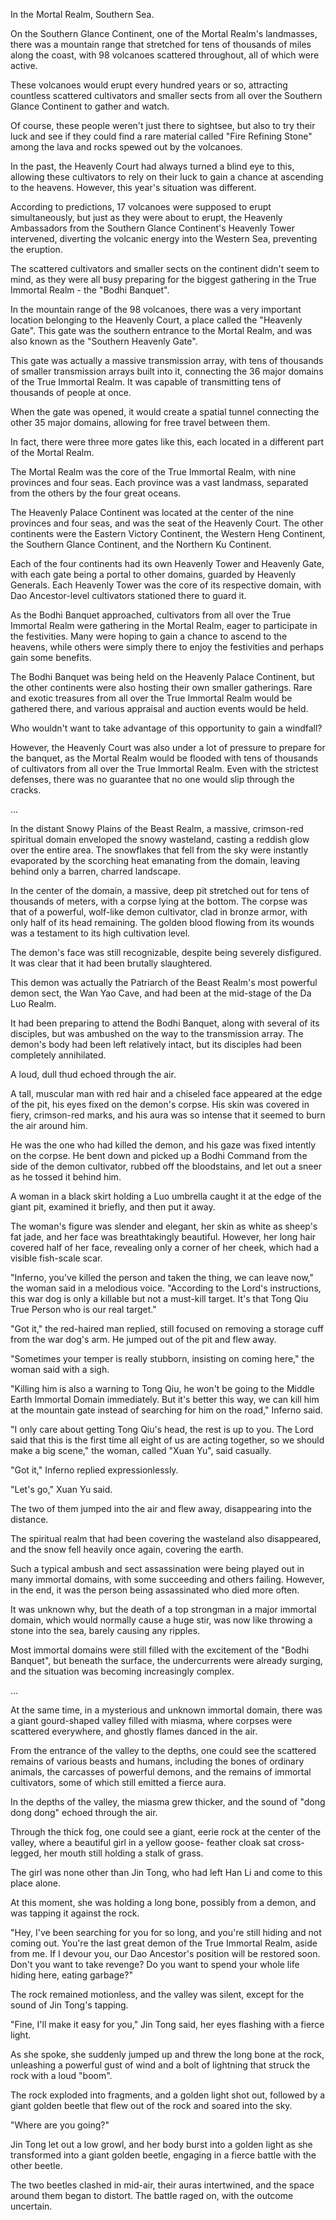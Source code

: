 In the Mortal Realm, Southern Sea.

On the Southern Glance Continent, one of the Mortal Realm's landmasses, there was a mountain range that stretched for tens of thousands of miles along the coast, with 98 volcanoes scattered throughout, all of which were active.

These volcanoes would erupt every hundred years or so, attracting countless scattered cultivators and smaller sects from all over the Southern Glance Continent to gather and watch.

Of course, these people weren't just there to sightsee, but also to try their luck and see if they could find a rare material called "Fire Refining Stone" among the lava and rocks spewed out by the volcanoes.

In the past, the Heavenly Court had always turned a blind eye to this, allowing these cultivators to rely on their luck to gain a chance at ascending to the heavens. However, this year's situation was different.

According to predictions, 17 volcanoes were supposed to erupt simultaneously, but just as they were about to erupt, the Heavenly Ambassadors from the Southern Glance Continent's Heavenly Tower intervened, diverting the volcanic energy into the Western Sea, preventing the eruption.

The scattered cultivators and smaller sects on the continent didn't seem to mind, as they were all busy preparing for the biggest gathering in the True Immortal Realm - the "Bodhi Banquet".

In the mountain range of the 98 volcanoes, there was a very important location belonging to the Heavenly Court, a place called the "Heavenly Gate". This gate was the southern entrance to the Mortal Realm, and was also known as the "Southern Heavenly Gate".

This gate was actually a massive transmission array, with tens of thousands of smaller transmission arrays built into it, connecting the 36 major domains of the True Immortal Realm. It was capable of transmitting tens of thousands of people at once.

When the gate was opened, it would create a spatial tunnel connecting the other 35 major domains, allowing for free travel between them.

In fact, there were three more gates like this, each located in a different part of the Mortal Realm.

The Mortal Realm was the core of the True Immortal Realm, with nine provinces and four seas. Each province was a vast landmass, separated from the others by the four great oceans.

The Heavenly Palace Continent was located at the center of the nine provinces and four seas, and was the seat of the Heavenly Court. The other continents were the Eastern Victory Continent, the Western Heng Continent, the Southern Glance Continent, and the Northern Ku Continent.

Each of the four continents had its own Heavenly Tower and Heavenly Gate, with each gate being a portal to other domains, guarded by Heavenly Generals. Each Heavenly Tower was the core of its respective domain, with Dao Ancestor-level cultivators stationed there to guard it.

As the Bodhi Banquet approached, cultivators from all over the True Immortal Realm were gathering in the Mortal Realm, eager to participate in the festivities. Many were hoping to gain a chance to ascend to the heavens, while others were simply there to enjoy the festivities and perhaps gain some benefits.

The Bodhi Banquet was being held on the Heavenly Palace Continent, but the other continents were also hosting their own smaller gatherings. Rare and exotic treasures from all over the True Immortal Realm would be gathered there, and various appraisal and auction events would be held.

Who wouldn't want to take advantage of this opportunity to gain a windfall?

However, the Heavenly Court was also under a lot of pressure to prepare for the banquet, as the Mortal Realm would be flooded with tens of thousands of cultivators from all over the True Immortal Realm. Even with the strictest defenses, there was no guarantee that no one would slip through the cracks.

...

In the distant Snowy Plains of the Beast Realm, a massive, crimson-red spiritual domain enveloped the snowy wasteland, casting a reddish glow over the entire area. The snowflakes that fell from the sky were instantly evaporated by the scorching heat emanating from the domain, leaving behind only a barren, charred landscape.

In the center of the domain, a massive, deep pit stretched out for tens of thousands of meters, with a corpse lying at the bottom. The corpse was that of a powerful, wolf-like demon cultivator, clad in bronze armor, with only half of its head remaining. The golden blood flowing from its wounds was a testament to its high cultivation level.

The demon's face was still recognizable, despite being severely disfigured. It was clear that it had been brutally slaughtered.

This demon was actually the Patriarch of the Beast Realm's most powerful demon sect, the Wan Yao Cave, and had been at the mid-stage of the Da Luo Realm.

It had been preparing to attend the Bodhi Banquet, along with several of its disciples, but was ambushed on the way to the transmission array. The demon's body had been left relatively intact, but its disciples had been completely annihilated.

A loud, dull thud echoed through the air.

A tall, muscular man with red hair and a chiseled face appeared at the edge of the pit, his eyes fixed on the demon's corpse. His skin was covered in fiery, crimson-red marks, and his aura was so intense that it seemed to burn the air around him.

He was the one who had killed the demon, and his gaze was fixed intently on the corpse.
He bent down and picked up a Bodhi Command from the side of the demon cultivator, rubbed off the bloodstains, and let out a sneer as he tossed it behind him.

A woman in a black skirt holding a Luo umbrella caught it at the edge of the giant pit, examined it briefly, and then put it away.

The woman's figure was slender and elegant, her skin as white as sheep's fat jade, and her face was breathtakingly beautiful. However, her long hair covered half of her face, revealing only a corner of her cheek, which had a visible fish-scale scar.

"Inferno, you've killed the person and taken the thing, we can leave now," the woman said in a melodious voice. "According to the Lord's instructions, this war dog is only a killable but not a must-kill target. It's that Tong Qiu True Person who is our real target."

"Got it," the red-haired man replied, still focused on removing a storage cuff from the war dog's arm. He jumped out of the pit and flew away.

"Sometimes your temper is really stubborn, insisting on coming here," the woman said with a sigh.

"Killing him is also a warning to Tong Qiu, he won't be going to the Middle Earth Immortal Domain immediately. But it's better this way, we can kill him at the mountain gate instead of searching for him on the road," Inferno said.

"I only care about getting Tong Qiu's head, the rest is up to you. The Lord said that this is the first time all eight of us are acting together, so we should make a big scene," the woman, called "Xuan Yu", said casually.

"Got it," Inferno replied expressionlessly.

"Let's go," Xuan Yu said.

The two of them jumped into the air and flew away, disappearing into the distance.

The spiritual realm that had been covering the wasteland also disappeared, and the snow fell heavily once again, covering the earth.

Such a typical ambush and sect assassination were being played out in many immortal domains, with some succeeding and others failing. However, in the end, it was the person being assassinated who died more often.

It was unknown why, but the death of a top strongman in a major immortal domain, which would normally cause a huge stir, was now like throwing a stone into the sea, barely causing any ripples.

Most immortal domains were still filled with the excitement of the "Bodhi Banquet", but beneath the surface, the undercurrents were already surging, and the situation was becoming increasingly complex.

...

At the same time, in a mysterious and unknown immortal domain, there was a giant gourd-shaped valley filled with miasma, where corpses were scattered everywhere, and ghostly flames danced in the air.

From the entrance of the valley to the depths, one could see the scattered remains of various beasts and humans, including the bones of ordinary animals, the carcasses of powerful demons, and the remains of immortal cultivators, some of which still emitted a fierce aura.

In the depths of the valley, the miasma grew thicker, and the sound of "dong dong dong" echoed through the air.

Through the thick fog, one could see a giant, eerie rock at the center of the valley, where a beautiful girl in a yellow goose- feather cloak sat cross-legged, her mouth still holding a stalk of grass.

The girl was none other than Jin Tong, who had left Han Li and come to this place alone.

At this moment, she was holding a long bone, possibly from a demon, and was tapping it against the rock.

"Hey, I've been searching for you for so long, and you're still hiding and not coming out. You're the last great demon of the True Immortal Realm, aside from me. If I devour you, our Dao Ancestor's position will be restored soon. Don't you want to take revenge? Do you want to spend your whole life hiding here, eating garbage?"

The rock remained motionless, and the valley was silent, except for the sound of Jin Tong's tapping.

"Fine, I'll make it easy for you," Jin Tong said, her eyes flashing with a fierce light.

As she spoke, she suddenly jumped up and threw the long bone at the rock, unleashing a powerful gust of wind and a bolt of lightning that struck the rock with a loud "boom".

The rock exploded into fragments, and a golden light shot out, followed by a giant golden beetle that flew out of the rock and soared into the sky.

"Where are you going?"

Jin Tong let out a low growl, and her body burst into a golden light as she transformed into a giant golden beetle, engaging in a fierce battle with the other beetle.

The two beetles clashed in mid-air, their auras intertwined, and the space around them began to distort. The battle raged on, with the outcome uncertain.